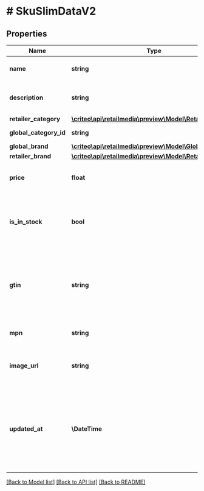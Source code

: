 # # SkuSlimDataV2

## Properties

Name | Type | Description | Notes
------------ | ------------- | ------------- | -------------
**name** | **string** | A short product name. | [optional]
**description** | **string** | A short description of the product. | [optional]
**retailer_category** | [**\criteo\api\retailmedia\preview\Model\RetailerCategory**](RetailerCategory.md) |  | [optional]
**global_category_id** | **string** | The global category Id. | [optional]
**global_brand** | [**\criteo\api\retailmedia\preview\Model\GlobalBrand**](GlobalBrand.md) |  | [optional]
**retailer_brand** | [**\criteo\api\retailmedia\preview\Model\RetailerBrand**](RetailerBrand.md) |  | [optional]
**price** | **float** | The price of the product on the retailer site. |
**is_in_stock** | **bool** | An indication of if the retailer currently has the product in stock. |
**gtin** | **string** | A GTIN identifier for the product if available. Covers variations such as EANs and UPCs. | [optional]
**mpn** | **string** | The MPN for the product if available. | [optional]
**image_url** | **string** | An http image resource provided by the retailer. | [optional]
**updated_at** | **\DateTime** | The last time this product was updated in the Retail Media Catalog. Represented as a UTC ISO8601 string. |

[[Back to Model list]](../../README.md#models) [[Back to API list]](../../README.md#endpoints) [[Back to README]](../../README.md)
